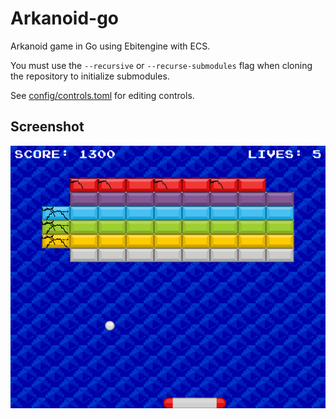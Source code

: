 # Arkanoid-go

Arkanoid game in Go using Ebitengine with ECS.

You must use the `--recursive` or `--recurse-submodules` flag when cloning the repository to initialize submodules.

See [config/controls.toml](config/controls.toml) for editing controls.

## Screenshot

![screenshot](screenshot.png)
